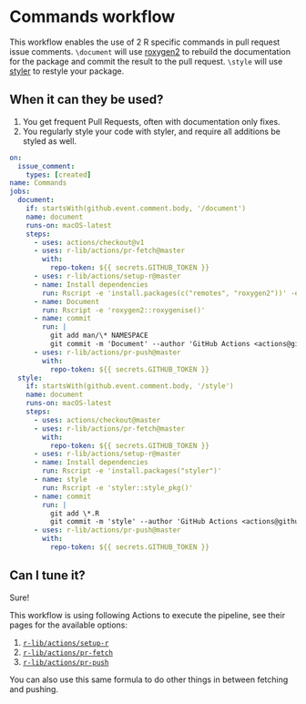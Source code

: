 # Commands workflow

This workflow enables the use of 2 R specific commands in pull request issue
comments. `\document` will use [roxygen2](https://roxygen2.r-lib.org/) to
rebuild the documentation for the package and commit the result to the pull
request. `\style` will use [styler](https://styler.r-lib.org/) to restyle your
package.

## When it can they be used?

1. You get frequent Pull Requests, often with documentation only fixes.
2. You regularly style your code with styler, and require all additions be
   styled as well.

```yaml
on:
  issue_comment:
    types: [created]
name: Commands
jobs:
  document:
    if: startsWith(github.event.comment.body, '/document')
    name: document
    runs-on: macOS-latest
    steps:
      - uses: actions/checkout@v1
      - uses: r-lib/actions/pr-fetch@master
        with:
          repo-token: ${{ secrets.GITHUB_TOKEN }}
      - uses: r-lib/actions/setup-r@master
      - name: Install dependencies
        run: Rscript -e 'install.packages(c("remotes", "roxygen2"))' -e 'remotes::install_deps(dependencies = TRUE)'
      - name: Document
        run: Rscript -e 'roxygen2::roxygenise()'
      - name: commit
        run: |
          git add man/\* NAMESPACE
          git commit -m 'Document' --author 'GitHub Actions <actions@github.com>'
      - uses: r-lib/actions/pr-push@master
        with:
          repo-token: ${{ secrets.GITHUB_TOKEN }}
  style:
    if: startsWith(github.event.comment.body, '/style')
    name: document
    runs-on: macOS-latest
    steps:
      - uses: actions/checkout@master
      - uses: r-lib/actions/pr-fetch@master
        with:
          repo-token: ${{ secrets.GITHUB_TOKEN }}
      - uses: r-lib/actions/setup-r@master
      - name: Install dependencies
        run: Rscript -e 'install.packages("styler")'
      - name: style
        run: Rscript -e 'styler::style_pkg()'
      - name: commit
        run: |
          git add \*.R
          git commit -m 'style' --author 'GitHub Actions <actions@github.com>'
      - uses: r-lib/actions/pr-push@master
        with:
          repo-token: ${{ secrets.GITHUB_TOKEN }}
```

## Can I tune it?

Sure!

This workflow is using following Actions to execute the pipeline,
see their pages for the available options:

1. [`r-lib/actions/setup-r`](https://github.com/r-lib/actions/setup-r)
2. [`r-lib/actions/pr-fetch`](https://github.com/r-lib/actions/pr-fetch)
3. [`r-lib/actions/pr-push`](https://github.com/r-lib/actions/pr-push)

You can also use this same formula to do other things in between fetching and
pushing.
